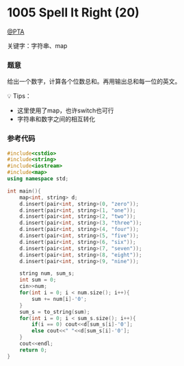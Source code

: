 # 1005 Spell It Right (20)

[@PTA](https://pintia.cn/problem-sets/994805342720868352/problems/994805519074574336)

关键字：字符串、map

### 题意  
给出一个数字，计算各个位数总和。再用输出总和每一位的英文。  

💡 Tips：
- 这里使用了map，也许switch也可行
- 字符串和数字之间的相互转化

### 参考代码
```C++
#include<cstdio>
#include<string>
#include<iostream>
#include<map>
using namespace std;

int main(){
    map<int, string> d;
    d.insert(pair<int, string>(0, "zero"));
    d.insert(pair<int, string>(1, "one"));
    d.insert(pair<int, string>(2, "two"));
    d.insert(pair<int, string>(3, "three"));
    d.insert(pair<int, string>(4, "four"));
    d.insert(pair<int, string>(5, "five"));
    d.insert(pair<int, string>(6, "six"));
    d.insert(pair<int, string>(7, "seven"));
    d.insert(pair<int, string>(8, "eight"));
    d.insert(pair<int, string>(9, "nine"));

    string num, sum_s;
    int sum = 0;
    cin>>num;
    for(int i = 0; i < num.size(); i++){
        sum += num[i]-'0';
    }
    sum_s = to_string(sum);
    for(int i = 0; i < sum_s.size(); i++){
        if(i == 0) cout<<d[sum_s[i]-'0'];
        else cout<<" "<<d[sum_s[i]-'0'];
    }
    cout<<endl;
    return 0;
}
```